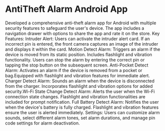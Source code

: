 # AntiTheft Alarm Android App
Developed a comprehensive anti-theft alarm app for Android with multiple security features to safeguard the user's device. The app includes a navigation drawer with options to share the app and rate it on the store. Key Features: Intruder Alert: Users can activate the intruder alert card. If an incorrect pin is entered, the front camera captures an image of the intruder and displays it within the card. Motion Detect Alarm: Triggers an alarm if the device is moved from its static position. Includes flashlight and vibration functionality. Users can stop the alarm by entering the correct pin or tapping the stop button on the subsequent screen. Anti-Pocket Detect Alarm: Activates an alarm if the device is removed from a pocket or bag.Equipped with flashlight and vibration features for immediate alert. Charger Detect Alarm: Sounds an alarm when the device is disconnected from the charger. Incorporates flashlight and vibration options for added security.Wi-Fi State Change Detect Alarm: Alerts the user when the Wi-Fi connection state changes. Flashlight and vibration functionalities are included for prompt notification. Full Battery Detect Alarm: Notifies the user when the device's battery is fully charged. Flashlight and vibration features ensure the user is alerted immediately. Settings: Users can customize alarm sounds, select different alarm tones, set alarm durations, and manage pin code settings for alarm deactivation.
